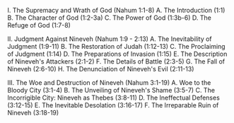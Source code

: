 I. The Supremacy and Wrath of God (Nahum 1:1-8)
     A. The Introduction (1:1)
     B. The Character of God (1:2-3a)
     C. The Power of God (1:3b-6)
     D. The Refuge of God (1:7-8)

II. Judgment Against Nineveh (Nahum 1:9 - 2:13)
     A. The Inevitability of Judgment (1:9-11)
     B. The Restoration of Judah (1:12-13)
     C. The Proclaiming of Judgment (1:14)
     D. The Preparations of Invasion (1:15)
     E. The Description of Nineveh's Attackers (2:1-2)
     F. The Details of Battle (2:3-5)
     G. The Fall of Nineveh (2:6-10)
     H. The Denunciation of Nineveh's Evil (2:11-13)

III. The Woe and Destruction of Nineveh (Nahum 3:1-19)
     A. Woe to the Bloody City (3:1-4)
     B. The Unveiling of Nineveh's Shame (3:5-7)
     C. The Incorrigible City: Nineveh as Thebes (3:8-11)
     D. The Ineffectual Defenses (3:12-15)
     E. The Inevitable Desolation (3:16-17)
     F. The Irreparable Ruin of Nineveh (3:18-19)